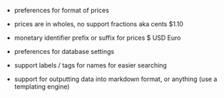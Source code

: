 - preferences for format of prices
- prices are in wholes, no support fractions aka cents $1.10
- monetary identifier prefix or suffix for prices $ USD Euro 

- preferences for database settings

- support labels / tags for names for easier searching

- support for outputting data into markdown format, or anything (use a templating engine)
